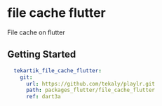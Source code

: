 # file cache flutter

File cache on flutter

## Getting Started

```yaml
  tekartik_file_cache_flutter:
    git:
      url: https://github.com/tekaly/playlr.git
      path: packages_flutter/file_cache_flutter
      ref: dart3a
```